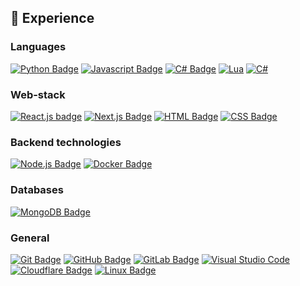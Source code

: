 ## 💼 Experience

### Languages
[![Python Badge](https://img.shields.io/badge/Python-0b89a2?logo=python&logoColor=white)](https://python.org) 
[![Javascript Badge](https://img.shields.io/badge/Javascript-f7df1e?style=flat&logo=javascript&logoColor=black)](https://wikipedia.org/wiki/JavaScript) 
[![C# Badge](https://img.shields.io/badge/C%23-512bd4?style=flat&logo=c%23&logoColor=white)](https://php.net)
[![Lua](https://img.shields.io/badge/Lua-%232C2D72.svg?logo=lua&logoColor=white)](https://www.lua.org/)
[![C#](https://custom-icon-badges.demolab.com/badge/C%23-%23239120.svg?logo=cshrp&logoColor=white)](#)

### Web-stack
[![React.js badge](https://img.shields.io/badge/React.js-20232A?style=flat&logo=react&logoColor=61DAFB)](https://react.dev/)
[![Next.js Badge](https://img.shields.io/badge/Next.js-black?style=flat&logo=next.js&logoColor=white)](https://nextjs.org/)
[![HTML Badge](https://img.shields.io/badge/HTML_5-e34f26?style=flat&logo=html5&logoColor=white)](https://wikipedia.org/wiki/HTML)
[![CSS Badge](https://img.shields.io/badge/CSS3-1572b6?style=flat&logo=css3&logoColor=white)](https://wikipedia.org/wiki/CSS)

### Backend technologies
[![Node.js Badge](https://img.shields.io/badge/Node.js-339933?style=flat&logo=node.js&logoColor=white)](https://nodejs.org/)
[![Docker Badge](https://img.shields.io/badge/Docker-2496ED?style=flat&logo=docker&logoColor=white)](https://docker.com)

### Databases
[![MongoDB Badge](https://img.shields.io/badge/MongoDB-4ea94b?style=flat&logo=mongodb&logoColor=white)](https://www.mongodb.com/)

### General
[![Git Badge](https://img.shields.io/badge/Git-F05033?style=flat&logo=git&logoColor=white)](https://git-scm.com/)
[![GitHub Badge](https://img.shields.io/badge/Github-121011?style=flat&logo=github&logoColor=white)](https://github.com/)
[![GitLab Badge](https://img.shields.io/badge/Gitlab-181717?style=flat&logo=gitlab&logoColor=white)](https://about.gitlab.com/)
[![Visual Studio Code](https://img.shields.io/badge/VS_Code-007ACC?style=flat&logo=visualstudiocode&logoColor=white)](https://code.visualstudio.com/)
[![Cloudflare Badge](https://img.shields.io/badge/Cloudflare-f38020?style=flat&logo=cloudflare&logoColor=white)](https://www.cloudflare.com/)
[![Linux Badge](https://img.shields.io/badge/Linux-be9009?style=flat&logo=linux&logoColor=white)](https://wikipedia.org/wiki/Linux)
